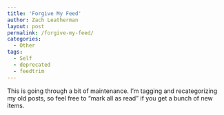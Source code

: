 ```yaml
---
title: 'Forgive My Feed'
author: Zach Leatherman
layout: post
permalink: /forgive-my-feed/
categories:
  - Other
tags:
  - Self
  - deprecated
  - feedtrim
---
```


This is going through a bit of maintenance. I’m tagging and recategorizing my old posts, so feel free to “mark all as read” if you get a bunch of new items.